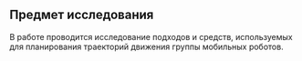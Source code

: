 ## Предмет исследования
В работе проводится исследование подходов и средств, используемых для планирования траекторий движения группы мобильных роботов.
